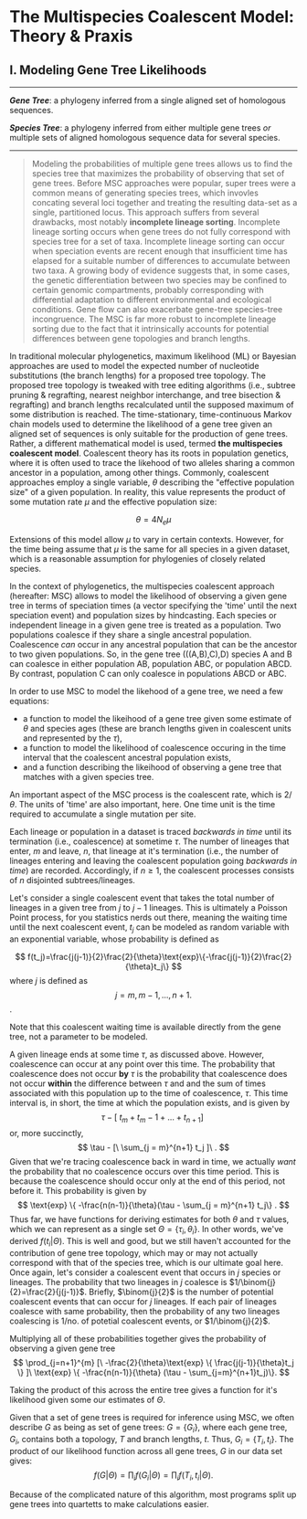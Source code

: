 # The Multispecies Coalescent Model: Theory & Praxis   
## I. Modeling Gene Tree Likelihoods

---
_**Gene Tree**_: a phylogeny inferred from a single aligned set of homologous sequences. 

_**Species Tree**_: a phylogeny inferred from either multiple gene trees _or_ multiple sets of aligned homologous sequence data for several species. 

---
>Modeling the probabilities of multiple gene trees allows us to find the species tree that maximizes the probability of observing that set of gene trees. Before MSC approaches were popular, super trees were a common means of generating species trees, which invovles concating several loci together and treating the resulting data-set as a single, partitioned locus. This approach suffers from several drawbacks, most notably **incomplete lineage sorting**. Incomplete lineage sorting occurs when gene trees do not fully correspond with species tree for a set of taxa. Incomplete lineage sorting can occur when speciation events are recent enough that insufficient time has elapsed for a suitable number of differences to accumulate between two taxa. A growing body of evidence suggests that, in some cases, the genetic differentiation between two species may be confined to certain genomic compartments, probably corresponding with differential adaptation to different environmental and ecological conditions. Gene flow can also exacerbate gene-tree species-tree incongruence. The MSC is far more robust to incomplete lineage sorting due to the fact that it intrinsically accounts for potential differences between gene topologies and branch lengths. 

In traditional molecular phylogenetics, maximum likelihood (ML) or Bayesian approaches are used to model the expected number of nucleotide substitutions (the branch lengths) for a proposed tree topology. The proposed tree topology is tweaked with tree editing algorithms (i.e., subtree pruning & regrafting, nearest neighbor interchange, and tree bisection & regrafting) and branch lengths recalculated until the supposed maximum of some distribution is reached. The time-stationary, time-continuous Markov chain models used to determine the likelihood of a gene tree given an aligned set of sequences is only suitable for the production of gene trees. Rather, a different mathematical model is used, termed **the multispecies coalescent model**. Coalescent theory has its roots in population genetics, where it is often used to trace the likehood of two alleles sharing a common ancestor in a population, among other things. Commonly, coalescent approaches employ a single variable, $\theta$ describing the "effective population size" of a given population. In reality, this value represents the product of some mutation rate $\mu$ and the effective population size:

$$
\theta = 4N_e\mu 
$$

Extensions of this model allow $\mu$ to vary in certain contexts. However, for the time being assume that $\mu$ is the same for all species in a given dataset, which is a reasonable assumption for phylogenies of closely related species. 

In the context of phylogenetics, the multispecies coalescent approach (hereafter: MSC) allows to model the likelihood of observing a given gene tree in terms of speciation times (a vector specifying the 'time' until the next speciation event) and population sizes by hindcasting. Each species or independent lineage in a given gene tree is treated as a population. Two populations coalesce if they share a single ancestral population. Coalescence _can_ occur in any ancestral population that can be the ancestor to two given populations. So, in the gene tree (((A,B),C),D) species A and B can coalesce in either population AB,  population ABC, or population ABCD. By contrast, population C can only coalesce in populations ABCD or ABC. 

In order to use MSC to model the likehood of a gene tree, we need a few equations:
* a function to model the likeihood of a gene tree given some estimate of $\theta$ and species ages (these are branch lengths given in coalescent units and represented by the $\tau$), 
* a function to model the likelihood of coalescence occuring in the time interval that the coalescent ancestral population exists, 
* and a function describing the likeihood of observing a gene tree that matches with a given species tree. 

An important aspect of the MSC process is the coalescent rate, which is $2/\theta$. The units of 'time' are also important, here. One time unit is the time required to accumulate a single mutation per site. 

Each lineage or population in a dataset is traced _backwards in time_ until its termination (i.e., coalescence) at sometime $\tau$. The number of lineages that enter, $m$ and leave, $n$, that lineage at it's termination (i.e., the number of lineages entering and leaving the coalescent population going _backwards in time_) are recorded. Accordingly, if $n \geq 1$, the coalescent processes consists of $n$ disjointed subtrees/lineages. 

Let's consider a single coalescent event that takes the total number of lineages in a given tree from $j$ to $j-1$ lineages. This is ultimately a Poisson Point process, for you statistics nerds out there, meaning the waiting time until the next coalescent event, $t_j$ can be modeled as random variable with an exponential variable, whose probability is defined as 

$$
f(t_j)=\frac{j(j-1)}{2}\frac{2}{\theta}\text{exp}\{-\frac{j(j-1)}{2}\frac{2}{\theta}t_j\}
$$
where $j$ is defined as 
$$
j=m, m-1,...,n+1. 
$$. 

Note that this coalescent waiting time is available directly from the gene tree, not a parameter to be modeled. 

A given lineage ends at some time $\tau$, as discussed above. However, coalescence can occur at any point over this time. The probability that coalescence does not occur **by** $\tau$ is the probability that coalescence does not occur **within** the difference between $\tau$ and and the sum of times associated with this population up to the time of coalescence, $\tau$. This time interval is, in short, the time at which the population exists, and is given by
$$
\tau -[\ t_m + t_m-1 + ... + t_{n+1}]\
$$
or, more succinctly, 
$$
\tau - [\ \sum_{j = m}^{n+1} t_j ]\ . 
$$
Given that we're tracing coalescence back in ward in time, we actually _want_ the probability that no coalescence occurs over this time period. This is because the coalescence should occur only at the end of this period, not before it. This probability is given by
$$
\text{exp} \{ -\frac{n(n-1)}{\theta}(\tau - \sum_{j = m}^{n+1} t_j\} . 
$$ 
Thus far, we have functions for deriving estimates for both $\theta$ and $\tau$ values, which we can represent as a single set $\Theta=\{\tau_i , \theta_i\}$. In other words, we've derived $f(t_i|\Theta)$. This is well and good, but we still haven't accounted for the contribution of gene tree topology, which may or may not actually correspond with that of the species tree, which is our ultimate goal here. Once again, let's consider a coalescent event that occurs in $j$ species or lineages. The probability that two lineages in $j$ coalesce is $1/\binom{j}{2}=\frac{2}{j(j-1)}$. Briefly, $\binom{j}{2}$ is the number of potential coalescent events that can occur for $j$ lineages. If each pair of lineages coalesce with same probability, then the probability of any two lineages coalescing is $1/\text{no. of potetial coalescent events}$, or $1/\binom{j}{2}$. 

Multiplying all of these probabilities together gives the probability of observing a given gene tree
$$
\prod_{j=n+1}^{m} [\ -\frac{2}{\theta}\text{exp} \{ \frac{j(j-1)}{\theta}t_j \} ]\ \text{exp} \{ -\frac{n(n-1)}{\theta} (\tau - \sum_{j=m}^{n+1}t_j)\}.
$$

Taking the product of this across the entire tree gives a function for it's likelihood given some our estimates of $\Theta$.

Given that a set of gene trees is required for inference using MSC, we often describe $G$ as being as set of gene trees: $G=\{G_i\}$, where each gene tree, $G_i$, contains both a topology, $T$ and branch lengths, $t$. Thus, $G_i=\{T_i,t_i\}$. The product of our likelihood function across all gene trees, $G$ in our data set gives: 
$$
f(G|\Theta)=\prod_{i} f(G_i|\Theta)= \prod_{i} f(T_i,t_i|\Theta).
$$

Because of the complicated nature of this algorithm, most programs split up gene trees into quartetts to make calculations easier. 
